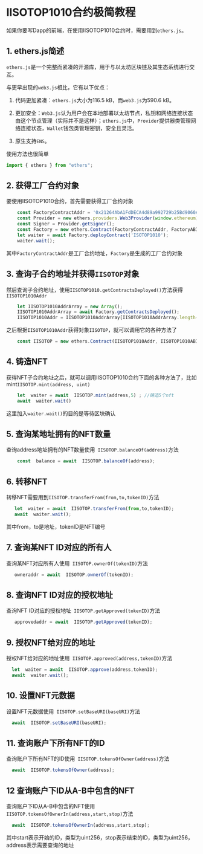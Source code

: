 # IISOTOP1010合约极简教程

如果你要写Dapp的前端，在使用IISOTOP1010合约时，需要用到`ethers.js`。

## 1. ethers.js简述

`ethers.js`是一个完整而紧凑的开源库，用于与以太坊区块链及其生态系统进行交互。

与更早出现的`web3.js`相比，它有以下优点：

1. 代码更加紧凑：`ethers.js`大小为116.5 kB，而`web3.js`为590.6 kB。

2. 更加安全：`Web3.js`认为用户会在本地部署以太坊节点，私钥和网络连接状态由这个节点管理（实际并不是这样）；`ethers.js`中，`Provider`提供器类管理网络连接状态，`Wallet`钱包类管理密钥，安全且灵活。

3. 原生支持`ENS`。

使用方法也很简单
``` js
import { ethers } from "ethers";
```

## 2. 获得工厂合约对象

要使用IISOTOP1010合约，首先需要获得工厂合约对象
 ```javascript
     const FactoryContractAddr = '0x21264AbA1FdDECA4d89a992729b25Bd9060A4beE';
     const Provider = new ethers.providers.Web3Provider(window.ethereum);
     const Signer = Provider.getSigner();
     const Factory = new ethers.Contract(FactoryContractAddr, FactoryABI, Signer);
     let waiter = await Factory.deployContract('ISOTOP1010');
     waiter.wait();
 ```
 其中`FactoryContractAddr`是工厂合约地址，`Factory`是生成的工厂合约对象
 
## 3.  查询子合约地址并获得`IISOTOP`对象
  然后查询子合约地址，使用`IISOTOP1010.getContractsDeployed()`方法获得`IISOTOP1010Addr`

  ```js
      let IISOTOP1010AddrArray = new Array();
      IISOTOP1010AddrArray = await Factory.getContractsDeployed();
      IISOTOP1010Addr = IISOTOP1010AddrArray[IISOTOP1010AddrArray.length-1];
  ```
之后根据`IISOTOP1010Addr`获得对象`IISOTOP`，就可以调用它的各种方法了
```js
    const IISOTOP = new ethers.Contract(IISOTOP1010Addr, IISOTOP1010ABI, Signer);
```
## 4.  铸造NFT

获得NFT子合约地址之后，就可以调用IISOTOP1010合约下面的各种方法了，比如mint`IISOTOP.mint(address, uint) `
  ```js
      let  waiter = await  IISOTOP.mint(address,5) ; //铸造5个nft
      await  waiter.wait()
  ```
  这里加入`waiter.wait()`的目的是等待区块确认
## 5.  查询某地址拥有的NFT数量
查询address地址拥有的NFT数量使用` IISOTOP.balanceOf(address)`方法
  ```js
      const  balance = await  IISOTOP.balanceOf(address);
  ```
## 6. 转移NFT
转移NFT需要用到`IISOTOP.transferFrom(from,to,tokenID)`方法
  ```js
     let  waiter = await  IISOTOP.transferFrom(from,to,tokenID);
     await  waiter.wait();
  ```
  其中from，to是地址，tokenID是NFT编号
## 7. 查询某NFT ID对应的所有人
查询某NFT对应所有人使用` IISOTOP.ownerOf(tokenID)`方法
  ```js
     owneraddr = await  IISOTOP.ownerOf(tokenID);
  ```
## 8. 查询NFT ID对应的授权地址
查询NFT ID对应的授权地址` IISOTOP.getApproved(tokenID)`方法
  ```js
     approvedaddr = await  IISOTOP.getApproved(tokenID);
  ```
  ## 9. 授权NFT给对应的地址
授权NFT给对应的地址使用` IISOTOP.approved(address,tokenID)`方法
  ```js
    let  waiter = await  IISOTOP.approve(address,tokenID);
    await  waiter.wait();
  ```
## 10. 设置NFT元数据
设置NFT元数据使用` IISOTOP.setBaseURI(baseURI)`方法
  ```js
    await  IISOTOP.setBaseURI(baseURI);
  ```
## 11. 查询账户下所有NFT的ID
查询账户下所有NFT的ID使用` IISOTOP.tokensOfOwner(address)`方法
  ```js
    await  IISOTOP.tokensOfOwner(address);
  ```
## 12 查询账户下ID从A-B中包含的NFT
查询账户下ID从A-B中包含的NFT使用` IISOTOP.tokensOfOwnerIn(address,start,stop)`方法
  ```js
    await  IISOTOP.tokensOfOwnerIn(address,start,stop);
  ```
  其中start表示开始的ID，类型为uint256，stop表示结束的ID，类型为uint256，address表示需要查询的地址

  ```

